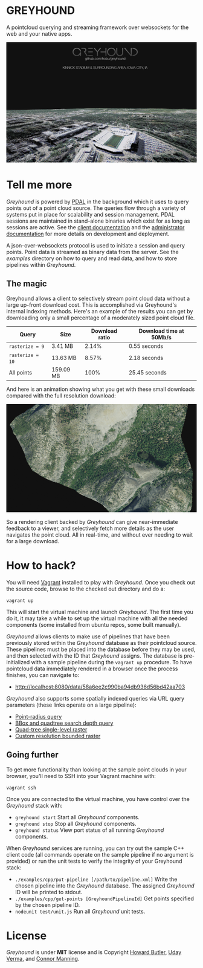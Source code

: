 # GREYHOUND

A pointcloud querying and streaming framework over websockets for the web and your native apps.

![pointcloud](pointcloud.png)

# Tell me more
_Greyhound_ is powered by [PDAL](http://www.pointcloud.org/) in the background which it uses to query points out of a point cloud source. The queries flow through a variety of systems put in place for scalability and session management.  PDAL sessions are maintained in stand-alone binaries which exist for as long as sessions are active.  See the [client documentation](https://github.com/hobu/greyhound/blob/master/doc/clientDevelopment.rst) and the [administrator documentation](https://github.com/hobu/greyhound/blob/master/doc/administration.rst) for more details on development and deployment.

A json-over-websockets protocol is used to initiate a session and query points.  Point data is streamed as binary data from the server.  See the _examples_ directory on how to query and read data, and how to store pipelines within _Greyhound_.

## The magic
Greyhound allows a client to selectively stream point cloud data without a large up-front download cost.  This is accomplished via Greyhound's internal indexing methods.  Here's an example of the results you can get by downloading only a small percentage of a moderately sized point cloud file.

| Query              | Size       | Download ratio | Download time at 50Mb/s    |
|--------------------|------------|----------------|----------------------------|
| ``rasterize = 9``  | 3.41 MB    | 2.14%          | 0.55 seconds               |
| ``rasterize = 10`` | 13.63 MB   | 8.57%          | 2.18 seconds               |
| All points         | 159.09 MB  | 100%           | 25.45 seconds              |

And here is an animation showing what you get with these small downloads compared with the full resolution download:

![animation](doc/animation.gif)

So a rendering client backed by _Greyhound_ can give near-immediate feedback to a viewer, and selectively fetch more details as the user navigates the point cloud.  All in real-time, and without ever needing to wait for a large download.

# How to hack?
You will need [Vagrant](http://www.vagrantup.com/) installed to play with _Greyhound_.  Once you check out the source code, browse to the checked out directory and do a:

	vagrant up

This will start the virtual machine and launch _Greyhound_.  The first time you do it, it may take a while to set up the virtual machine with all the needed components (some installed from ubuntu repos, some built manually).

_Greyhound_ allows clients to make use of pipelines that have been previously stored within the _Greyhound_ database as their pointcloud source.  These pipelines must be placed into the database before they may be used, and then selected with the ID that _Greyhound_ assigns.  The database is pre-initialized with a sample pipeline during the `vagrant up` procedure.  To have pointcloud data immediately rendered in a browser once the process finishes, you can navigate to:

- [http://localhost:8080/data/58a6ee2c990ba94db936d56bd42aa703](http://localhost:8080/data/5adcf597e3376f98471bf37816e9af2c)


_Greyhound_ also supports some spatially indexed queries via URL query parameters (these links operate on a large pipeline):

- [Point-radius query](http://localhost:8080/data/3c51e54a3f0e1b7f4ffd582d4d970162?radius=400&geo={%22type%22:%22Point%22,%22coordinates%22:[276488.2105233709,4179808.998997613,2029.596267072244]})
- [BBox and quadtree search depth query](http://localhost:8080/data/a87d0a50e03a880c75e9f872c925f984?geo={%22bbox%22:[276400,4179000,277100,4179700]}&depthEnd=10)
- [Quad-tree single-level raster](http://localhost:8080/data/a87d0a50e03a880c75e9f872c925f984?rasterize=9)
- [Custom resolution bounded raster](http://localhost:8080/data/a87d0a50e03a880c75e9f872c925f984?geo={%22bbox%22:[276400,4179000,277100,4179700]}&resolution=[256,256])

## Going further
To get more functionality than looking at the sample point clouds in your browser, you'll need to SSH into your Vagrant machine with:

	vagrant ssh

Once you are connected to the virtual machine, you have control over the _Greyhound_ stack with:

- `greyhound start`  Start all _Greyhound_ components.
- `greyhound stop`   Stop all _Greyhound_ components.
- `greyhound status` View port status of all running _Greyhound_ components.

When _Greyhound_ services are running, you can try out the sample C++ client code (all commands operate on the sample pipeline if no argument is provided) or run the unit tests to verify the integrity of your Greyhound stack:

- `./examples/cpp/put-pipeline [/path/to/pipeline.xml]` Write the chosen pipeline into the _Greyhound_ database.  The assigned _Greyhound_ ID will be printed to stdout.
- `./examples/cpp/get-points [GreyhoundPipelineId]`     Get points specified by the chosen pipeline ID.
- `nodeunit test/unit.js`                               Run all _Greyhound_ unit tests.

# License
_Greyhound_ is under **MIT** license and is Copyright [Howard Butler](http://hobu.co), [Uday Verma](https://github.com/verma), and [Connor Manning](https://github.com/connormanning).

